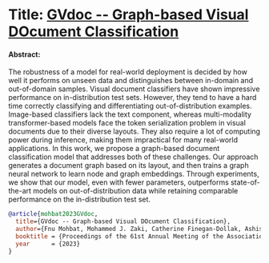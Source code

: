 
# Title: [GVdoc -- Graph-based Visual DOcument Classification](https://arxiv.org/pdf/2305.17219.pdf) 



#### Abstract:
The robustness of a model for real-world deployment is decided by how well it performs on unseen data and distinguishes between in-domain and out-of-domain samples. Visual document classifiers have shown impressive performance on in-distribution test sets. However, they tend to have a hard time correctly classifying and differentiating out-of-distribution examples. Image-based classifiers lack the text component, whereas multi-modality transformer-based models face the token serialization problem in visual documents due to their diverse layouts. They also require a lot of computing power during inference, making them impractical for many real-world applications. In this work, we propose a graph-based document classification model that addresses both of these challenges. Our approach generates a document graph based on its layout, and then trains a graph neural network to learn node and graph embeddings. Through experiments, we show that our model, even with fewer parameters, outperforms state-of-the-art models on out-of-distribution data while retaining comparable performance on the in-distribution test set.



```bibtex
@article{mohbat2023GVdoc,
  title={GVdoc -- Graph-based Visual DOcument Classification},
  author={Fnu Mohbat, Mohammed J. Zaki, Catherine Finegan-Dollak, Ashish Verma},
  booktitle = {Proceedings of the 61st Annual Meeting of the Association for Computational Linguistics (ACL)},
  year      = {2023}
}

```
